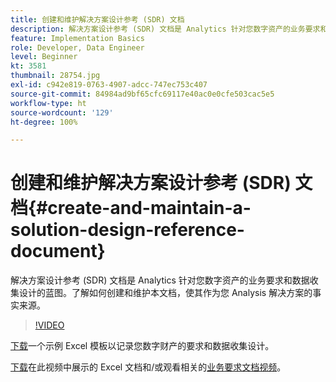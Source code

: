 ```yaml
---
title: 创建和维护解决方案设计参考 (SDR) 文档
description: 解决方案设计参考 (SDR) 文档是 Analytics 针对您数字资产的业务要求和数据收集设计的蓝图。了解如何创建和维护本文档，使其作为您 Analysis 解决方案的事实来源。
feature: Implementation Basics
role: Developer, Data Engineer
level: Beginner
kt: 3581
thumbnail: 28754.jpg
exl-id: c942e819-0763-4907-adcc-747ec753c407
source-git-commit: 84984ad9bf65cfc69117e40ac0e0cfe503cac5e5
workflow-type: ht
source-wordcount: '129'
ht-degree: 100%

---
```


# 创建和维护解决方案设计参考 (SDR) 文档{#create-and-maintain-a-solution-design-reference-document}

解决方案设计参考 (SDR) 文档是 Analytics 针对您数字资产的业务要求和数据收集设计的蓝图。了解如何创建和维护本文档，使其作为您 Analysis 解决方案的事实来源。

>[!VIDEO](https://video.tv.adobe.com/v/28754/?quality=12&learn=on)

[下载](assets/aa-implementation-playbook.xlsx)一个示例 Excel 模板以记录您数字财产的要求和数据收集设计。

[下载](assets/geometrixx-clothiers-brd-sdr.xlsx)在此视频中展示的 Excel 文档和/或观看相关的[业务要求文档视频](creating-a-business-requirements-document.md)。
